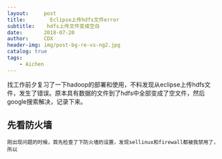 ```yaml
---
layout:     post
title:        Eclipse上传hdfs文件error
subtitle:    hdfs上传文件变成空白
date:       2018-07-20
author:     CDX
header-img: img/post-bg-re-vs-ng2.jpg
catalog: true
tags:
    - Aichen
---
```

找工作前夕复习了一下hadoop的部署和使用，不料发现从eclipse上传hdfs文件，发生了错误。原本具有数据的文件到了hdfs中全部变成了空文件，然后google搜索解决，记录下来。
## 先看防火墙
    刚出现问题的时候，首先检查了下防火墙的设置，发现sellinux和firewall都被我禁用了，所以
